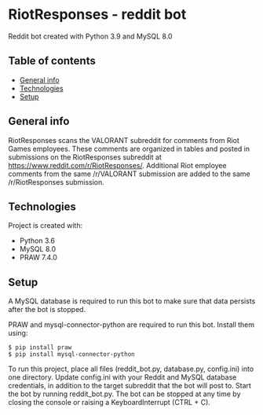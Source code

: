 # RiotResponses - reddit bot

Reddit bot created with Python 3.9 and MySQL 8.0

## Table of contents
* [General info](#general-info)
* [Technologies](#technologies)
* [Setup](#setup)

## General info
RiotResponses scans the VALORANT subreddit for comments from Riot Games employees. These comments are organized in tables and posted in submissions on the RiotResponses subreddit at https://www.reddit.com/r/RiotResponses/.
Additional Riot employee comments from the same /r/VALORANT submission are added to the same /r/RiotResponses submission.

## Technologies
Project is created with:
* Python 3.6
* MySQL 8.0
* PRAW 7.4.0

## Setup
A MySQL database is required to run this bot to make sure that data persists after the bot is stopped.

PRAW and mysql-connector-python are required to run this bot. Install them using:

```
$ pip install praw
$ pip install mysql-connector-python
```

To run this project, place all files (reddit_bot.py, database.py, config.ini) into one directory.
Update config.ini with your Reddit and MySQL database credentials, in addition to the target subreddit that the bot will post to.
Start the bot by running reddit_bot.py. 
The bot can be stopped at any time by closing the console or raising a KeyboardInterrupt (CTRL + C).


